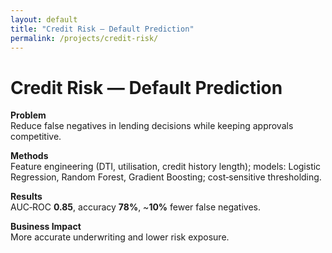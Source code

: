 ```yaml
---
layout: default
title: "Credit Risk — Default Prediction"
permalink: /projects/credit-risk/
---
```


# Credit Risk — Default Prediction

**Problem**  
Reduce false negatives in lending decisions while keeping approvals competitive.

**Methods**  
Feature engineering (DTI, utilisation, credit history length); models: Logistic Regression, Random Forest, Gradient Boosting; cost‑sensitive thresholding.

**Results**  
AUC‑ROC **0.85**, accuracy **78%**, ~**10%** fewer false negatives.

**Business Impact**  
More accurate underwriting and lower risk exposure.